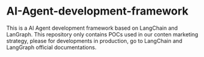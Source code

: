 # AI-Agent-development-framework

This is a AI Agent development framework based on LangChain and LanGraph. This repository only contains POCs used in our conten marketing strategy, please for developments in production, go to LangChain and LangGraph official documentations.



